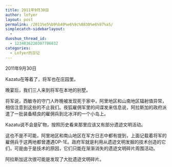```yaml
---
title: 2011年9月30日
author: lofyer
layout: post
permalink: /2011%e5%b9%b49%e6%9c%8830%e6%97%a5/
simplecatch-sidebarlayout:
  - 
duoshuo_thread_id:
  - 1234836220387786832
categories:
  - Lofyer的日记
---
```

2011年9月30日

Kazatu在等着了，将军也在庄园里。

晚宴后，我们三人来到将军在本地的别墅。

将军说，西敏寺的守门人昨晚被发现死于家中，阿里地区和山南地区辐射值异常，相信注意到这些的不止我们。夜狐雇佣军里的间谍发来信息说，阿拉斯加的政府派遣了一批装备精良的雇佣兵到北冰洋的一个小岛上。

Kazatu说不会是矿物，按照历史看来那里应该又有部分遗迹文明活动。

这也不是不可能，阿里地区和南山地区在军方日志中都有提到，上面记载着将军的雇佣兵于这两地都曾遭遇OP-1E。政府军就是利用从遗迹文明发掘的技术创造的它们，可是由于是技术的原因，它们只能在渐渐消失的遗迹文明碎片周围活动。

阿拉斯加这次很可能是发现了大批遗迹文明碎片。